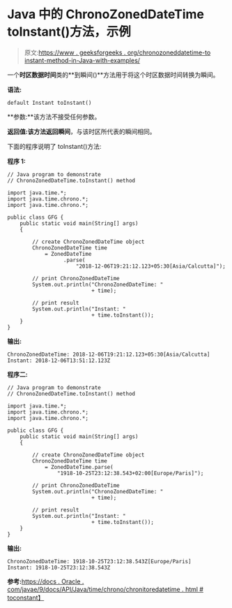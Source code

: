 # Java 中的 ChronoZonedDateTime toInstant()方法，示例

> 原文:[https://www . geeksforgeeks . org/chronozoneddatetime-to instant-method-in-Java-with-examples/](https://www.geeksforgeeks.org/chronozoneddatetime-toinstant-method-in-java-with-examples/)

一个**时区数据时间**类的**到瞬间()**方法用于将这个时区数据时间转换为瞬间。

**语法:**

```
default Instant toInstant()

```

**参数:**该方法不接受任何参数。

**返回值:**该方法返回**瞬间**，与该时区所代表的瞬间相同。

下面的程序说明了 toInstant()方法:

**程序 1:**

```
// Java program to demonstrate
// ChronoZonedDateTime.toInstant() method

import java.time.*;
import java.time.chrono.*;
import java.time.chrono.*;

public class GFG {
    public static void main(String[] args)
    {

        // create ChronoZonedDateTime object
        ChronoZonedDateTime time
            = ZonedDateTime
                  .parse(
                      "2018-12-06T19:21:12.123+05:30[Asia/Calcutta]");

        // print ChronoZonedDateTime
        System.out.println("ChronoZonedDateTime: "
                           + time);

        // print result
        System.out.println("Instant: "
                           + time.toInstant());
    }
}
```

**输出:**

```
ChronoZonedDateTime: 2018-12-06T19:21:12.123+05:30[Asia/Calcutta]
Instant: 2018-12-06T13:51:12.123Z

```

**程序二:**

```
// Java program to demonstrate
// ChronoZonedDateTime.toInstant() method

import java.time.*;
import java.time.chrono.*;
import java.time.chrono.*;

public class GFG {
    public static void main(String[] args)
    {

        // create ChronoZonedDateTime object
        ChronoZonedDateTime time
            = ZonedDateTime.parse(
                "1918-10-25T23:12:38.543+02:00[Europe/Paris]");

        // print ChronoZonedDateTime
        System.out.println("ChronoZonedDateTime: "
                           + time);

        // print result
        System.out.println("Instant: "
                           + time.toInstant());
    }
}
```

**输出:**

```
ChronoZonedDateTime: 1918-10-25T23:12:38.543Z[Europe/Paris]
Instant: 1918-10-25T23:12:38.543Z

```

**参考:**[https://docs . Oracle . com/javae/9/docs/API/Java/time/chrono/chronitoredatetime . html # toconstant】](https://docs.oracle.com/javase/9/docs/api/java/time/chrono/ChronoZonedDateTime.html#toInstant--)
